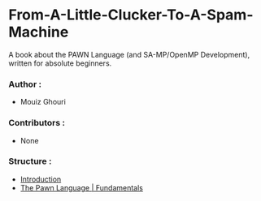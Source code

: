 # From-A-Little-Clucker-To-A-Spam-Machine
A book about the PAWN Language (and SA-MP/OpenMP Development), written for absolute beginners.

### Author : 
- Mouiz Ghouri

### Contributors :
- None

### Structure :
- [Introduction](https://github.com/Mou1z/From-A-Little-Clucker-To-A-Spam-Machine/blob/main/Introduction.md)
- [The Pawn Language | Fundamentals](https://github.com/Mou1z/From-A-Little-Clucker-To-A-Spam-Machine/blob/main/Fundamentals.md)
